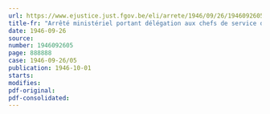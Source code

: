 ```yaml
---
url: https://www.ejustice.just.fgov.be/eli/arrete/1946/09/26/1946092605/justel
title-fr: "Arrêté ministériel portant délégation aux chefs de service de l'Inspection générale du Ravitaillement des pouvoirs du Ministre de réquisitionner du bétail (abrogé par AM 26-01-1948)"
date: 1946-09-26
source:
number: 1946092605
page: 888888
case: 1946-09-26/05
publication: 1946-10-01
starts:
modifies:
pdf-original:
pdf-consolidated:
---
```


